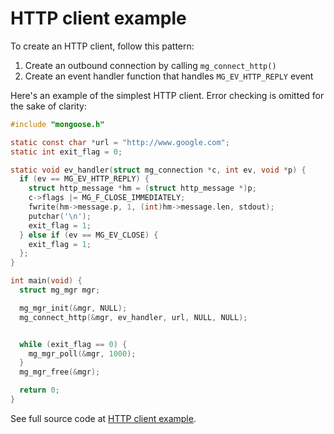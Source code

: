# HTTP client example

To create an HTTP client, follow this pattern:

1. Create an outbound connection by calling `mg_connect_http()`
2. Create an event handler function that handles `MG_EV_HTTP_REPLY` event

Here's an example of the simplest HTTP client.
Error checking is omitted for the sake of clarity:

```c
#include "mongoose.h"

static const char *url = "http://www.google.com";
static int exit_flag = 0;

static void ev_handler(struct mg_connection *c, int ev, void *p) {
  if (ev == MG_EV_HTTP_REPLY) {
    struct http_message *hm = (struct http_message *)p;
    c->flags |= MG_F_CLOSE_IMMEDIATELY;
    fwrite(hm->message.p, 1, (int)hm->message.len, stdout);
    putchar('\n');
    exit_flag = 1;
  } else if (ev == MG_EV_CLOSE) {
    exit_flag = 1;
  };
}

int main(void) {
  struct mg_mgr mgr;

  mg_mgr_init(&mgr, NULL);
  mg_connect_http(&mgr, ev_handler, url, NULL, NULL);


  while (exit_flag == 0) {
    mg_mgr_poll(&mgr, 1000);
  }
  mg_mgr_free(&mgr);

  return 0;
}
```

See full source code at [HTTP client example](https://github.com/cesanta/mongoose/tree/master/examples/http_client).
